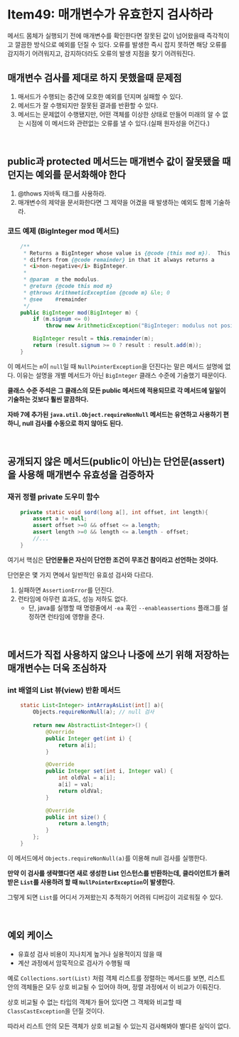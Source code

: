 # Item49: 매개변수가 유효한지 검사하라

메서드 몸체가 실행되기 전에 매개변수를 확인한다면 잘못된 값이 넘어왔을때 즉각적이고 깔끔한 방식으로 예외를 던질 수 있다. 오류를 발생한 즉시 잡지 못하면 해당 오류를 감지하기 어려워지고, 감지하더라도 오류의 발생 지점을 찾기 어려워진다.

## 매개변수 검사를 제대로 하지 못했을때 문제점

1. 매서드가 수행되는 중간에 모호한 예외를 던지며 실패할 수 있다.
2. 메서드가 잘 수행되지만 잘못된 결과를 반환할 수 있다.
3. 메서드는 문제없이 수행됐지만, 어떤 객체를 이상한 상태로 만들어 미래의 알 수 없는 시점에 이 메서드와 관련없는 오류를 낼 수 있다.(실패 원자성을 어긴다.)

</br >

## public과 protected 메서드는 매개변수 값이 잘못됐을 때 던지는 예외를 문서화해야 한다

1. @thows 자바독 태그를 사용하라.
2. 매개변수의 제약을 문서화한다면 그 제약을 어겼을 때 발생하는 예외도 함께 기술하라.

### 코드 예제 (BigInteger mod 메서드)

~~~java
    /**
     * Returns a BigInteger whose value is {@code (this mod m}).  This method
     * differs from {@code remainder} in that it always returns a
     * <i>non-negative</i> BigInteger.
     *
     * @param  m the modulus.
     * @return {@code this mod m}
     * @throws ArithmeticException {@code m} &le; 0
     * @see    #remainder
     */
    public BigInteger mod(BigInteger m) {
        if (m.signum <= 0)
            throw new ArithmeticException("BigInteger: modulus not positive");

        BigInteger result = this.remainder(m);
        return (result.signum >= 0 ? result : result.add(m));
    }
~~~

이 메서드는 `m`이 `null`일 때 `NullPointerException`을 던진다는 말은 메서드 설명에 없다. 이유는 설명을 개별 메서드가 아닌 `BigInteger` 클래스 수준에 기술했기 때문이다.

**클래스 수준 주석은 그 클래스의 모든 public 메서드에 적용되므로 각 메서드에 일일이 기술하는 것보다 훨씬 깔끔하다.** 

**자바 7에 추가된 `java.util.Object.requireNonNull` 메서드는 유연하고 사용하기 편하니, null 검사를 수동으로 하지 않아도 된다.**

</br >

## 공개되지 않은 메서드(public이 아닌)는 단언문(assert)을 사용해 매개변수 유효성을 검증하자

### 재귀 정렬 private 도우미 함수

~~~java
    private static void sord(long a[], int offset, int length){
        assert a != null;
        assert offset >=0 && offset <= a.length;
        assert length >=0 && length <= a.length - offset;
        //...
    }
~~~

여기서 핵심은 **단언문들은 자신이 단언한 조건이 무조건 참이라고 선언하는 것이다.**

단언문은 몇 가지 면에서 일반적인 유효성 검사와 다르다.

1. 실패하면 `AssertionError`를 던진다.
2. 런타임에 아무런 효과도, 성능 저하도 없다.
   - 단, java를 실행할 때 명령줄에서 `-ea` 혹인 `--enableassertions` 플래그를 설정하면 런타임에 영향을 준다.

</br >

## 메서드가 직접 사용하지 않으나 나중에 쓰기 위해 저장하는 매개변수는 더욱 조심하자

### int 배열의 List 뷰(view) 반환 메서드

~~~java
    static List<Integer> intArrayAsList(int[] a){
        Objects.requireNonNull(a); // null 검사
        
        return new AbstractList<Integer>() {
            @Override
            public Integer get(int i) {
                return a[i];
            }

            @Override
            public Integer set(int i, Integer val) {
                int oldVal = a[i];
                a[i] = val;
                return oldVal;
            }

            @Override
            public int size() {
                return a.length;
            }
        };
    }
~~~

이 메서드에서 `Objects.requireNonNull(a)`를 이용해 null 검사를 실행한다. 

**만약 이 검사를 생략했다면 새로 생성한 List 인스턴스를 반환하는데, 클라이언트가 돌려받은 `List`를 사용하려 할 때 `NullPointerException`이 발생한다.**

그렇게 되면 `List`를 어디서 가져왔는지 추적하기 어려워 디버깅이 괴로워질 수 있다.

</br >

## 예외 케이스

- 유효성 검사 비용이 지나치게 높거나 실용적이지 않을 때
- 계산 과정에서 암묵적으로 검사가 수행될 때

예로 `Collections.sort(List)` 처럼 객체 리스트를 정렬하는 메서드를 보면, 리스트 안의 객체들은 모두 상호 비교될 수 있어야 하며, 정렬 과정에서 이 비교가 이뤄진다.

상호 비교될 수 없는 타입의 객체가 들어 있다면 그 객체와 비교할 때 `ClassCastException`을 던질 것이다.

따라서 리스트 안의 모든 객체가 상호 비교될 수 있는지 검사해봐야 별다른 실익이 없다.


